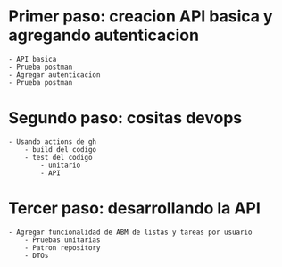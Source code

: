 # Primer paso: creacion API basica y agregando autenticacion
    - API basica
    - Prueba postman
    - Agregar autenticacion
    - Prueba postman

# Segundo paso: cositas devops

    - Usando actions de gh
        - build del codigo
        - test del codigo
            - unitario
            - API

# Tercer paso: desarrollando la API

    - Agregar funcionalidad de ABM de listas y tareas por usuario
        - Pruebas unitarias 
        - Patron repository
        - DTOs